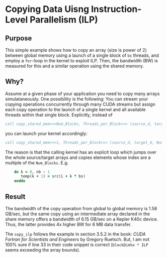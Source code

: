 # Copying Data Uisng Instruction-Level Parallelism (ILP)

## Purpose
This simple example shows how to copy an array (size is power of 2) between global memory using a launch of a single block of `bs` threads, and employ a `for`-loop in the kernel to exploit ILP. Then, the bandwidth (BW) is measured for this and a similar operation using the shared memory.

## Why?
Assume at a given phase of your application you need to copy many arrays simulataneously. One possibility is the following: You can stream your copying operations concurrently through many CUDA streams but assign each copy operation to the launch of a single kernel and all available threads within that single block. Explicitly, instead of 
```fortran
call copy_shared_mem<<<Num_Blocks, Threads_per_Block>>> (source_d, target_d, 0)
```
you can launch your kernel accordingly:
```fortran
call copy_shared_mem<<<1, Threads_per_Block>>> (source_d, target_d, Num_Blocks)
```
The reason is that the calling kernel has an explicit loop which jumps over the whole source/target arrays and copies elements whose index are a multiple of the `Num_Blocks`. E.g.
```fortran
    do k = 0, nb - 1
       temp(k + 1) = src(i + k * bs)
    enddo

```

## Result
The bandwidth of the copy operation from global to global memory is 1.58 GB/sec, but the same copy using an intermediate array declared in the share memory offers a bandwidth of 6.15 GB/sec on a Kepler K40c device. Thus, the latter provides 4x higher BW for 6 MB data transfer.

The `copy_ilp` follows the example in section 3.5.2 in the book: *CUDA Fortran for Scientists and Engineers* by Gregory Ruetsch. But, I am not 100% sure if line 33 in their code snippet is correct (`blockDim%x * ILP` seems exceeding the array bounds).
